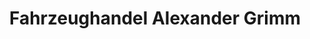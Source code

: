 ---
title: "Fahrzeughandel Alexander Grimm"
url: /neukirchen-pleisse/fahrzeughandel-alexander-grimm/
shop: Autohaus
---
